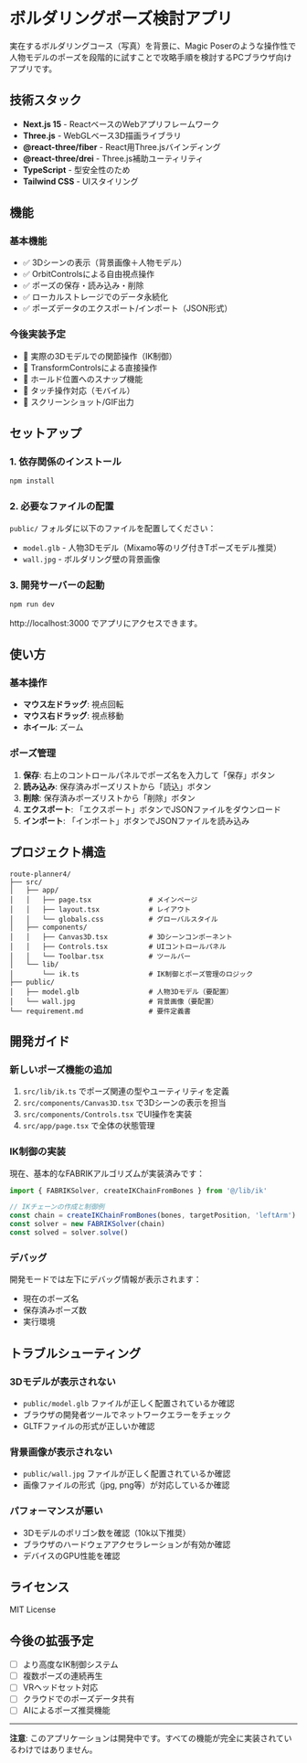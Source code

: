 # ボルダリングポーズ検討アプリ

実在するボルダリングコース（写真）を背景に、Magic Poserのような操作性で人物モデルのポーズを段階的に試すことで攻略手順を検討するPCブラウザ向けアプリです。

## 技術スタック

- **Next.js 15** - ReactベースのWebアプリフレームワーク
- **Three.js** - WebGLベース3D描画ライブラリ
- **@react-three/fiber** - React用Three.jsバインディング
- **@react-three/drei** - Three.js補助ユーティリティ
- **TypeScript** - 型安全性のため
- **Tailwind CSS** - UIスタイリング

## 機能

### 基本機能
- ✅ 3Dシーンの表示（背景画像＋人物モデル）
- ✅ OrbitControlsによる自由視点操作
- ✅ ポーズの保存・読み込み・削除
- ✅ ローカルストレージでのデータ永続化
- ✅ ポーズデータのエクスポート/インポート（JSON形式）

### 今後実装予定
- 🔄 実際の3Dモデルでの関節操作（IK制御）
- 🔄 TransformControlsによる直接操作
- 🔄 ホールド位置へのスナップ機能
- 🔄 タッチ操作対応（モバイル）
- 🔄 スクリーンショット/GIF出力

## セットアップ

### 1. 依存関係のインストール

```bash
npm install
```

### 2. 必要なファイルの配置

`public/` フォルダに以下のファイルを配置してください：

- `model.glb` - 人物3Dモデル（Mixamo等のリグ付きTポーズモデル推奨）
- `wall.jpg` - ボルダリング壁の背景画像

### 3. 開発サーバーの起動

```bash
npm run dev
```

http://localhost:3000 でアプリにアクセスできます。

## 使い方

### 基本操作
- **マウス左ドラッグ**: 視点回転
- **マウス右ドラッグ**: 視点移動
- **ホイール**: ズーム

### ポーズ管理
1. **保存**: 右上のコントロールパネルでポーズ名を入力して「保存」ボタン
2. **読み込み**: 保存済みポーズリストから「読込」ボタン
3. **削除**: 保存済みポーズリストから「削除」ボタン
4. **エクスポート**: 「エクスポート」ボタンでJSONファイルをダウンロード
5. **インポート**: 「インポート」ボタンでJSONファイルを読み込み

## プロジェクト構造

```
route-planner4/
├── src/
│   ├── app/
│   │   ├── page.tsx              # メインページ
│   │   ├── layout.tsx            # レイアウト
│   │   └── globals.css           # グローバルスタイル
│   ├── components/
│   │   ├── Canvas3D.tsx          # 3Dシーンコンポーネント
│   │   ├── Controls.tsx          # UIコントロールパネル
│   │   └── Toolbar.tsx           # ツールバー
│   └── lib/
│       └── ik.ts                 # IK制御とポーズ管理のロジック
├── public/
│   ├── model.glb                 # 人物3Dモデル（要配置）
│   └── wall.jpg                  # 背景画像（要配置）
└── requirement.md                # 要件定義書
```

## 開発ガイド

### 新しいポーズ機能の追加

1. `src/lib/ik.ts` でポーズ関連の型やユーティリティを定義
2. `src/components/Canvas3D.tsx` で3Dシーンの表示を担当
3. `src/components/Controls.tsx` でUI操作を実装
4. `src/app/page.tsx` で全体の状態管理

### IK制御の実装

現在、基本的なFABRIKアルゴリズムが実装済みです：

```typescript
import { FABRIKSolver, createIKChainFromBones } from '@/lib/ik'

// IKチェーンの作成と制御例
const chain = createIKChainFromBones(bones, targetPosition, 'leftArm')
const solver = new FABRIKSolver(chain)
const solved = solver.solve()
```

### デバッグ

開発モードでは左下にデバッグ情報が表示されます：
- 現在のポーズ名
- 保存済みポーズ数
- 実行環境

## トラブルシューティング

### 3Dモデルが表示されない
- `public/model.glb` ファイルが正しく配置されているか確認
- ブラウザの開発者ツールでネットワークエラーをチェック
- GLTFファイルの形式が正しいか確認

### 背景画像が表示されない
- `public/wall.jpg` ファイルが正しく配置されているか確認
- 画像ファイルの形式（jpg, png等）が対応しているか確認

### パフォーマンスが悪い
- 3Dモデルのポリゴン数を確認（10k以下推奨）
- ブラウザのハードウェアアクセラレーションが有効か確認
- デバイスのGPU性能を確認

## ライセンス

MIT License

## 今後の拡張予定

- [ ] より高度なIK制御システム
- [ ] 複数ポーズの連続再生
- [ ] VRヘッドセット対応
- [ ] クラウドでのポーズデータ共有
- [ ] AIによるポーズ推奨機能

---

**注意**: このアプリケーションは開発中です。すべての機能が完全に実装されているわけではありません。
